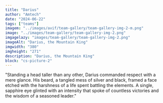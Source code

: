 ```yaml
---
title: "Darius"
author: "Amtech"
date: "2024-06-22"
tags: ["teams"]
imagem: "../images/avif/team-gallery/team-gallery-img-2-m.png"
image: "../images/team-gallery/team-gallery-img-2.png"
imgagelazy: "images/team-gallery/team-gallery-img-2.png"
imageAlt: "Darius, the Mountain King"
imgwidth: "380"
imgheight: "271"
description: "Darius, the Mountain King"
block: "cs-picture-2"
---
```


"Standing a head taller than any other, Darius commanded respect with a mere glance. His beard, a tangled mess of silver and black, framed a face etched with the harshness of a life spent battling the elements. A single, sapphire eye glinted with an intensity that spoke of countless victories and the wisdom of a seasoned leader."
